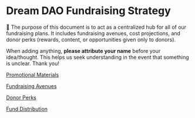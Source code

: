 # Dream DAO Fundraising Strategy

<aside>
💸 The purpose of this document is to act as a centralized hub for all of our fundraising plans. It includes fundraising avenues, cost projections, and donor perks (rewards, content, or opportunities given only to donors). 

When adding anything, **please attribute your name** before your idea/thought. This helps us seek understanding in the event that something is unclear. Thank you!

</aside>

[Promotional Materials](Dream%20DAO%20Fundraising%20Strategy%20bbad61e7a8fa42e08a510b397ab0ec1d/Promotional%20Materials%20b066684df7644e7abe742e94d285746e.csv)

[Fundraising Avenues](Dream%20DAO%20Fundraising%20Strategy%20bbad61e7a8fa42e08a510b397ab0ec1d/Fundraising%20Avenues%2077849bc011b444c1ae104991dca8251d.csv)

[Donor Perks](Dream%20DAO%20Fundraising%20Strategy%20bbad61e7a8fa42e08a510b397ab0ec1d/Donor%20Perks%201b18c7b9d9c449499d28193e8981eedb.csv)

[Fund Distribution](Dream%20DAO%20Fundraising%20Strategy%20bbad61e7a8fa42e08a510b397ab0ec1d/Fund%20Distribution%207b51e0d91aa04e878fcd9f1c8f91c140.csv)